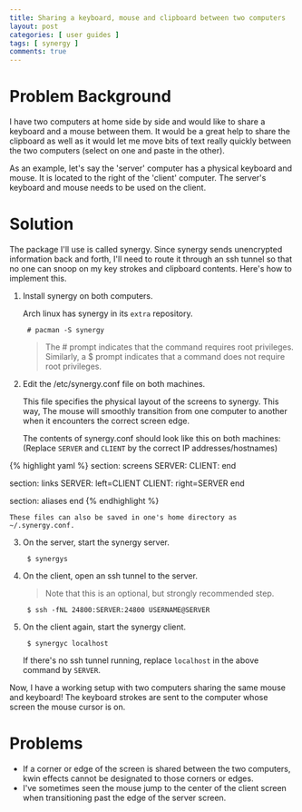 ```yaml
---
title: Sharing a keyboard, mouse and clipboard between two computers
layout: post
categories: [ user guides ]
tags: [ synergy ]
comments: true
---
```


# Problem Background

I have two computers at home side by side and would like to share a keyboard and a mouse between them.
It would be a great help to share the clipboard as well as it would let me move bits of text really quickly between the two computers (select on one and paste in the other).

As an example, let's say the 'server' computer has a physical keyboard and mouse.
It is located to the right of the 'client' computer.
The server's keyboard and mouse needs to be used on the client.

# Solution

The package I'll use is called synergy.
Since synergy sends unencrypted information back and forth, I'll need to route it through an ssh tunnel so that no one can snoop on my key strokes and clipboard contents.
Here's how to implement this.

1. Install synergy on both computers.

    Arch linux has synergy in its `extra` repository.

        # pacman -S synergy

    > The # prompt indicates that the command requires root privileges.
    > Similarly, a $ prompt indicates that a command does not require root privileges.

2. Edit the /etc/synergy.conf file on both machines.

    This file specifies the physical layout of the screens to synergy.
    This way, The mouse will smoothly transition from one computer to another when it encounters the correct screen edge.

    The contents of synergy.conf should look like this on both machines: (Replace `SERVER` and `CLIENT` by the correct IP addresses/hostnames)

{% highlight yaml %}
section: screens
    SERVER:
    CLIENT:
end

section: links
    SERVER:
        left=CLIENT
    CLIENT:
        right=SERVER
end

section: aliases
end
{% endhighlight %}

    These files can also be saved in one's home directory as ~/.synergy.conf.

3. On the server, start the synergy server.

        $ synergys

4. On the client, open an ssh tunnel to the server.

    > Note that this is an optional, but strongly recommended step.

        $ ssh -fNL 24800:SERVER:24800 USERNAME@SERVER

5. On the client again, start the synergy client.

        $ synergyc localhost

    If there's no ssh tunnel running, replace `localhost` in the above command by `SERVER`.

Now, I have a working setup with two computers sharing the same mouse and keyboard!
The keyboard strokes are sent to the computer whose screen the mouse cursor is on.

# Problems

- If a corner or edge of the screen is shared between the two computers, kwin effects cannot be designated to those corners or edges.
- I've sometimes seen the mouse jump to the center of the client screen when transitioning past the edge of the server screen.

